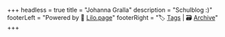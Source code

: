 +++
headless = true
title = "Johanna Gralla"
description = "Schulblog :)"
footerLeft = "Powered by 💜 [Lilo.page](https://www.lilo.page)"
footerRight = "🏷️ [Tags](/tags/) | 🗃️ [Archive](/posts/)"
+++
